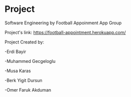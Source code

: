 # Project
 Software Engineering
 					by Football Appoinment App Group
      
Project's link: https://football-appointment.herokuapp.com/

Project Created by:

-Erdi Bayir

-Muhammed Gecgeloglu

-Musa Karas

-Berk Yigit Dursun

-Omer Faruk Akduman
